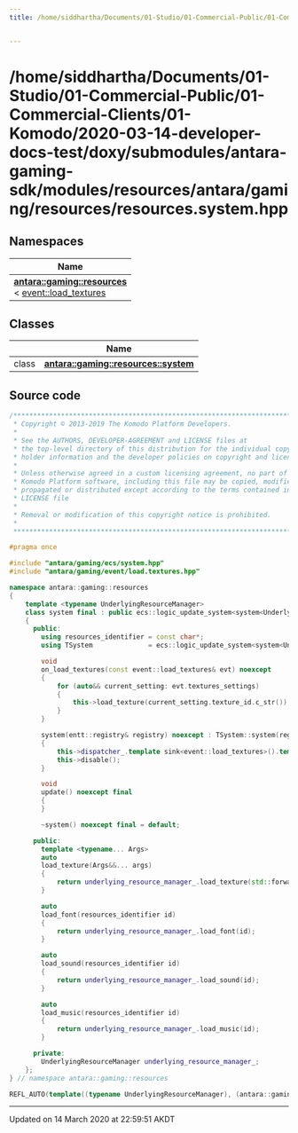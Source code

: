 ```yaml
---
title: /home/siddhartha/Documents/01-Studio/01-Commercial-Public/01-Commercial-Clients/01-Komodo/2020-03-14-developer-docs-test/doxy/submodules/antara-gaming-sdk/modules/resources/antara/gaming/resources/resources.system.hpp


---
```


# /home/siddhartha/Documents/01-Studio/01-Commercial-Public/01-Commercial-Clients/01-Komodo/2020-03-14-developer-docs-test/doxy/submodules/antara-gaming-sdk/modules/resources/antara/gaming/resources/resources.system.hpp







## Namespaces

| Name           |
| -------------- |
| **[antara::gaming::resources](Namespaces/namespaceantara_1_1gaming_1_1resources.md)** <br>< [event::load_textures](Classes/structantara_1_1gaming_1_1event_1_1load__textures.md) |

## Classes

|                | Name           |
| -------------- | -------------- |
| class | **[antara::gaming::resources::system](Classes/classantara_1_1gaming_1_1resources_1_1system.md)**  |













## Source code

```cpp
/******************************************************************************
 * Copyright © 2013-2019 The Komodo Platform Developers.                      *
 *                                                                            *
 * See the AUTHORS, DEVELOPER-AGREEMENT and LICENSE files at                  *
 * the top-level directory of this distribution for the individual copyright  *
 * holder information and the developer policies on copyright and licensing.  *
 *                                                                            *
 * Unless otherwise agreed in a custom licensing agreement, no part of the    *
 * Komodo Platform software, including this file may be copied, modified,     *
 * propagated or distributed except according to the terms contained in the   *
 * LICENSE file                                                               *
 *                                                                            *
 * Removal or modification of this copyright notice is prohibited.            *
 *                                                                            *
 ******************************************************************************/

#pragma once

#include "antara/gaming/ecs/system.hpp"          
#include "antara/gaming/event/load.textures.hpp" 

namespace antara::gaming::resources
{
    template <typename UnderlyingResourceManager>
    class system final : public ecs::logic_update_system<system<UnderlyingResourceManager>>
    {
      public:
        using resources_identifier = const char*;
        using TSystem              = ecs::logic_update_system<system<UnderlyingResourceManager>>;

        void
        on_load_textures(const event::load_textures& evt) noexcept
        {
            for (auto&& current_setting: evt.textures_settings)
            {
                this->load_texture(current_setting.texture_id.c_str());
            }
        }

        system(entt::registry& registry) noexcept : TSystem::system(registry)
        {
            this->dispatcher_.template sink<event::load_textures>().template connect<&system::on_load_textures>(*this);
            this->disable();
        }

        void
        update() noexcept final
        {
        }

        ~system() noexcept final = default;

      public:
        template <typename... Args>
        auto
        load_texture(Args&&... args)
        {
            return underlying_resource_manager_.load_texture(std::forward<Args>(args)...);
        }

        auto
        load_font(resources_identifier id)
        {
            return underlying_resource_manager_.load_font(id);
        }

        auto
        load_sound(resources_identifier id)
        {
            return underlying_resource_manager_.load_sound(id);
        }

        auto
        load_music(resources_identifier id)
        {
            return underlying_resource_manager_.load_music(id);
        }

      private:
        UnderlyingResourceManager underlying_resource_manager_;
    };
} // namespace antara::gaming::resources

REFL_AUTO(template((typename UnderlyingResourceManager), (antara::gaming::resources::system<UnderlyingResourceManager>)))
```


-------------------------------

Updated on 14 March 2020 at 22:59:51 AKDT
